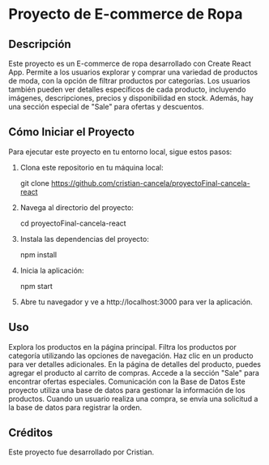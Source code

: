 # Proyecto de E-commerce de Ropa

## Descripción

Este proyecto es un E-commerce de ropa desarrollado con Create React App. Permite a los usuarios explorar y comprar una variedad de productos de moda, con la opción de filtrar productos por categorías. Los usuarios también pueden ver detalles específicos de cada producto, incluyendo imágenes, descripciones, precios y disponibilidad en stock. Además, hay una sección especial de "Sale" para ofertas y descuentos.

## Cómo Iniciar el Proyecto

Para ejecutar este proyecto en tu entorno local, sigue estos pasos:

1. Clona este repositorio en tu máquina local:

   git clone https://github.com/cristian-cancela/proyectoFinal-cancela-react

2. Navega al directorio del proyecto:

   cd proyectoFinal-cancela-react


3. Instala las dependencias del proyecto:

    npm install

4. Inicia la aplicación:

    npm start

5. Abre tu navegador y ve a http://localhost:3000 para ver la aplicación.

## Uso

Explora los productos en la página principal.
Filtra los productos por categoría utilizando las opciones de navegación.
Haz clic en un producto para ver detalles adicionales.
En la página de detalles del producto, puedes agregar el producto al carrito de compras.
Accede a la sección "Sale" para encontrar ofertas especiales.
Comunicación con la Base de Datos
Este proyecto utiliza una base de datos para gestionar la información de los productos. Cuando un usuario realiza una compra, se envía una solicitud a la base de datos para registrar la orden.

## Créditos

Este proyecto fue desarrollado por Cristian.